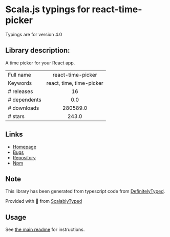 
# Scala.js typings for react-time-picker

Typings are for version 4.0

## Library description:
A time picker for your React app.

|                    |                 |
| ------------------ | :-------------: |
| Full name          | react-time-picker |
| Keywords           | react, time, time-picker |
| # releases         | 16 |
| # dependents       | 0.0 |
| # downloads        | 280589.0 |
| # stars            | 243.0 |

## Links
- [Homepage](https://github.com/wojtekmaj/react-time-picker#readme)
- [Bugs](https://github.com/wojtekmaj/react-time-picker/issues)
- [Repository](https://github.com/wojtekmaj/react-time-picker)
- [Npm](https://www.npmjs.com/package/react-time-picker)
    


## Note
This library has been generated from typescript code from [DefinitelyTyped](https://definitelytyped.org).

Provided with :purple_heart: from [ScalablyTyped](https://github.com/oyvindberg/ScalablyTyped)

## Usage
See [the main readme](../../readme.md) for instructions.


